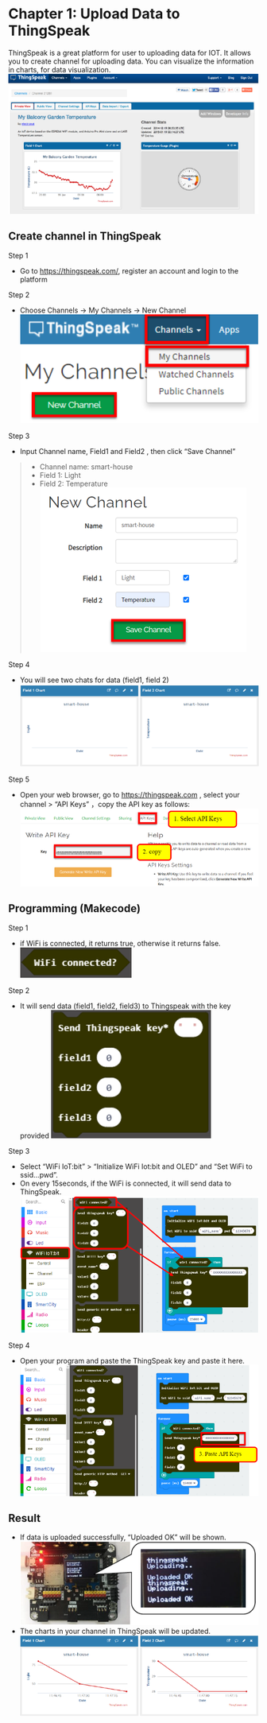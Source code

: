 # Chapter 1: Upload Data to ThingSpeak

ThingSpeak is a great platform for user to uploading data for IOT. It allows you to create channel for uploading data. You can visualize the information in charts, for data visualization.
![auto_fit](images/Ch2_01.png)
 

## Create channel in ThingSpeak
<span id="subtitle" >Step 1</span>
* Go to https://thingspeak.com/, register an account and login to the platform

<span id="subtitle" >Step 2</span>
* Choose Channels -> My Channels -> New Channel
![pic_60](images/Ch2_02.png)

<span id="subtitle" >Step 3</span>
* Input Channel name, Field1 and Field2 , then click “Save Channel”
> * Channel name: smart-house
> * Field 1: Light
> * Field 2: Temperature
> ![pic_60](images/Ch2_03.png)

<span id="subtitle" >Step 4</span>
* You will see two chats for data (field1, field 2)
![auto_fit](images/Ch2_04.png)

<span id="subtitle" >Step 5</span>
* Open your web browser, go to https://thingspeak.com , select your channel > “API Keys” ，copy the API key as follows:
![auto_fit](images/Ch2_05.png)


## Programming (Makecode)
<span id="subtitle" >Step 1</span>
* if WiFi is connected, it returns true, otherwise it returns false.
![pic_50](images/Ch2_06.png)

<span id="subtitle" >Step 2</span>
* It will send data (field1, field2, field3) to Thingspeak with the key provided
![pic_50](images/Ch2_07.png)

<span id="subtitle" >Step 3</span>
* Select “WiFi IoT:bit” > “Initialize WiFi Iot:bit and OLED” and “Set WiFi to ssid…pwd”. 
* On every 15seconds, if the WiFi is connected, it will send data to ThingSpeak.
![auto_fit](images/Ch2_08.png)

<span id="subtitle" >Step 4</span>
* Open your program and paste the ThingSpeak key and paste it here.
![auto_fit](images/Ch2_09.png)

## Result
* If data is uploaded successfully, “Uploaded OK” will be shown.
![auto_fit](images/Ch2_10.png)
* The charts in your channel in ThingSpeak will be updated.
![auto_fit](images/Ch2_11.png)
